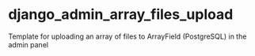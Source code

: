 # django_admin_array_files_upload
Template for uploading an array of files to ArrayField (PostgreSQL) in the admin panel
